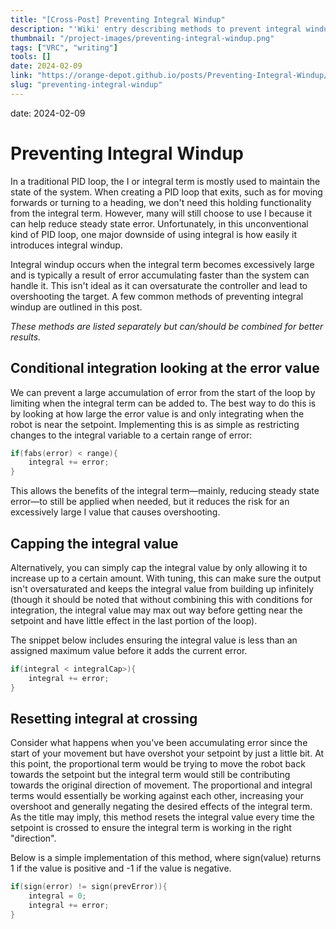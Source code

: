 ```yaml
---
title: "[Cross-Post] Preventing Integral Windup"
description: "'Wiki' entry describing methods to prevent integral windup, written originally for Orange Depot (formerly 847X-Robotics.github.io), 'a community-based hub of knowledge' for programming concepts in VEX Robotics Competition."
thumbnail: "/project-images/preventing-integral-windup.png"
tags: ["VRC", "writing"]
tools: []
date: 2024-02-09
link: "https://orange-depot.github.io/posts/Preventing-Integral-Windup/"
slug: "preventing-integral-windup"
---
```


date: 2024-02-09

# Preventing Integral Windup

In a traditional PID loop, the I or integral term is mostly used to maintain the state of the system. When creating a PID loop that exits, such as for moving forwards or turning to a heading, we don't need this holding functionality from the integral term. However, many will still choose to use I because it can help reduce steady state error. Unfortunately, in this unconventional kind of PID loop, one major downside of using integral is how easily it introduces integral windup.

Integral windup occurs when the integral term becomes excessively large and is typically a result of error accumulating faster than the system can handle it. This isn't ideal as it can oversaturate the controller and lead to overshooting the target. A few common methods of preventing integral windup are outlined in this post.

_These methods are listed separately but can/should be combined for better results._

## Conditional integration looking at the error value

We can prevent a large accumulation of error from the start of the loop by limiting when the integral term can be added to. The best way to do this is by looking at how large the error value is and only integrating when the robot is near the setpoint. Implementing this is as simple as restricting changes to the integral variable to a certain range of error:

```cpp
if(fabs(error) < range){
    integral += error;
}
```

This allows the benefits of the integral term—mainly, reducing steady state error—to still be applied when needed, but it reduces the risk for an excessively large I value that causes overshooting.

## Capping the integral value

Alternatively, you can simply cap the integral value by only allowing it to increase up to a certain amount. With tuning, this can make sure the output isn't oversaturated and keeps the integral value from building up infinitely (though it should be noted that without combining this with conditions for integration, the integral value may max out way before getting near the setpoint and have little effect in the last portion of the loop).

The snippet below includes ensuring the integral value is less than an assigned maximum value before it adds the current error.

```cpp
if(integral < integralCap>){
    integral += error;
}
```

## Resetting integral at crossing

Consider what happens when you've been accumulating error since the start of your movement but have overshot your setpoint by just a little bit. At this point, the proportional term would be trying to move the robot back towards the setpoint but the integral term would still be contributing towards the original direction of movement. The proportional and integral terms would essentially be working against each other, increasing your overshoot and generally negating the desired effects of the integral term. As the title may imply, this method resets the integral value every time the setpoint is crossed to ensure the integral term is working in the right "direction".

Below is a simple implementation of this method, where sign(value) returns 1 if the value is positive and -1 if the value is negative.

```cpp
if(sign(error) != sign(prevError)){
    integral = 0;
    integral += error;
}
```
